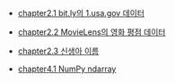 - [chapter2.1 bit.ly의 1.usa.gov 데이터](./chapter2/2.1%20practice.ipynb)
- [chapter2.2 MovieLens의 영화 평점 데이터](./chapter2/2.2%20practice.ipynb)
- [chapter2.3 신생아 이름](./chapter2/2.3%20practice.ipynb)

- [chapter4.1 NumPy ndarray](./chapter4/4.1%20ndarray%20생성.ipynb)